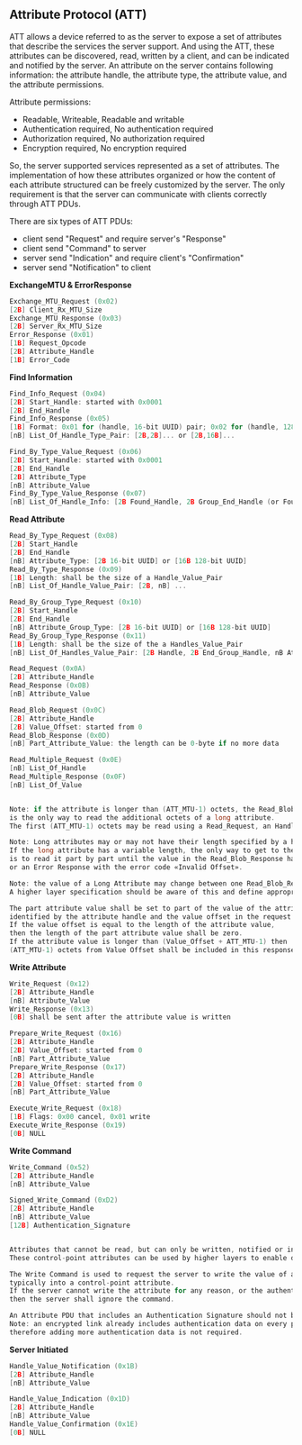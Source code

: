 
## Attribute Protocol (ATT)

ATT allows a device referred to as the server to expose a set of attributes that describe the services the server support. And using the ATT, these attributes can be discovered, read, written by a client, and can be indicated and notified by the server. An attribute on the server contains following information: the attribute handle, the attribute type, the attribute value, and the attribute permissions.

Attribute permissions:
- Readable, Writeable, Readable and writable
- Authentication required, No authentication required
- Authorization required, No authorization required
- Encryption required, No encryption required

So, the server supported services represented as a set of attributes. The implementation of how these attributes organized or how the content of each attribute structured can be freely customized by the server. The only requirement is that the server can communicate with clients correctly through ATT PDUs.

There are six types of ATT PDUs:
- client send "Request" and require server's "Response"
- client send "Command" to server
- server send "Indication" and require client's "Confirmation"
- server send "Notification" to client

**ExchangeMTU & ErrorResponse**
```c
Exchange_MTU_Request (0x02)
[2B] Client_Rx_MTU_Size
Exchange_MTU_Response (0x03)
[2B] Server_Rx_MTU_Size
Error_Response (0x01)
[1B] Request_Opcode
[2B] Attribute_Handle
[1B] Error_Code
```

**Find Information**
```c
Find_Info_Request (0x04)
[2B] Start_Handle: started with 0x0001
[2B] End_Handle
Find_Info_Response (0x05)
[1B] Format: 0x01 for (handle, 16-bit UUID) pair; 0x02 for (handle, 128-bit UUID) pair
[nB] List_Of_Handle_Type_Pair: [2B,2B]... or [2B,16B]...

Find_By_Type_Value_Request (0x06)
[2B] Start_Handle: started with 0x0001
[2B] End_Handle
[2B] Attribute_Type
[nB] Attribute_Value
Find_By_Type_Value_Response (0x07)
[nB] List_Of_Handle_Info: [2B Found_Handle, 2B Group_End_Handle (or Found_Handle)] ...
```

**Read Attribute**
```c
Read_By_Type_Request (0x08)
[2B] Start_Handle
[2B] End_Handle
[nB] Attribute_Type: [2B 16-bit UUID] or [16B 128-bit UUID]
Read_By_Type_Response (0x09)
[1B] Length: shall be the size of a Handle_Value_Pair
[nB] List_Of_Handle_Value_Pair: [2B, nB] ...

Read_By_Group_Type_Request (0x10)
[2B] Start_Handle
[2B] End_Handle
[nB] Attribute_Group_Type: [2B 16-bit UUID] or [16B 128-bit UUID]
Read_By_Group_Type_Response (0x11)
[1B] Length: shall be the size of the a Handles_Value_Pair
[nB] List_Of_Handles_Value_Pair: [2B Handle, 2B End_Group_Handle, nB Attribute_Value] ...

Read_Request (0x0A)
[2B] Attribute_Handle
Read_Response (0x0B)
[nB] Attribute_Value

Read_Blob_Request (0x0C)
[2B] Attribute_Handle
[2B] Value_Offset: started from 0
Read_Blob_Response (0x0D)
[nB] Part_Attribute_Value: the length can be 0-byte if no more data

Read_Multiple_Request (0x0E)
[nB] List_Of_Handle
Read_Multiple_Response (0x0F)
[nB] List_Of_Value


Note: if the attribute is longer than (ATT_MTU-1) octets, the Read_Blob_Request
is the only way to read the additional octets of a long attribute.
The first (ATT_MTU-1) octets may be read using a Read_Request, an Handle_Value_Notification or an Handle_Value_Indication.

Note: Long attributes may or may not have their length specified by a higher layer specification.
If the long attribute has a variable length, the only way to get to the end of it
is to read it part by part until the value in the Read_Blob_Response has a length shorter than (ATT_MTU-1)
or an Error Response with the error code «Invalid Offset».

Note: the value of a Long Attribute may change between one Read_Blob_Request and the next Read_Blob_Request.
A higher layer specification should be aware of this and define appropriate behavior.

The part attribute value shall be set to part of the value of the attribute
identified by the attribute handle and the value offset in the request.
If the value offset is equal to the length of the attribute value,
then the length of the part attribute value shall be zero.
If the attribute value is longer than (Value_Offset + ATT_MTU-1) then 
(ATT_MTU-1) octets from Value Offset shall be included in this response.
```

**Write Attribute**
```c
Write_Request (0x12)
[2B] Attribute_Handle
[nB] Attribute_Value
Write_Response (0x13)
[0B] shall be sent after the attribute value is written

Prepare_Write_Request (0x16)
[2B] Attribute_Handle
[2B] Value_Offset: started from 0
[nB] Part_Attribute_Value
Prepare_Write_Response (0x17)
[2B] Attribute_Handle
[2B] Value_Offset: started from 0
[nB] Part_Attribute_Value

Execute_Write_Request (0x18)
[1B] Flags: 0x00 cancel, 0x01 write
Execute_Write_Response (0x19)
[0B] NULL
```

**Write Command**
```c
Write_Command (0x52)
[2B] Attribute_Handle
[nB] Attribute_Value

Signed_Write_Command (0xD2)
[2B] Attribute_Handle
[nB] Attribute_Value
[12B] Authentication_Signature


Attributes that cannot be read, but can only be written, notified or indicated are called control-point attributes.
These control-point attributes can be used by higher layers to enable device specific procedures.

The Write Command is used to request the server to write the value of an attribute,
typically into a control-point attribute. 
If the server cannot write the attribute for any reason, or the authentication signature verification fails,
then the server shall ignore the command.

An Attribute PDU that includes an Authentication Signature should not be sent on an encrypted link.
Note: an encrypted link already includes authentication data on every packet and
therefore adding more authentication data is not required.
```

**Server Initiated**
```c
Handle_Value_Notification (0x1B)
[2B] Attribute_Handle
[nB] Attribute_Value

Handle_Value_Indication (0x1D)
[2B] Attribute_Handle
[nB] Attribute_Value
Handle_Value_Confirmation (0x1E)
[0B] NULL
```

